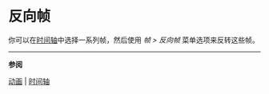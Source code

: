 # 反向帧

你可以在[时间轴](timeline.md)中选择一系列帧，然后使用 *帧 > 反向帧* 菜单选项来反转这些帧。

---

**参阅**

[动画](animation.md) |
[时间轴](timeline.md)
